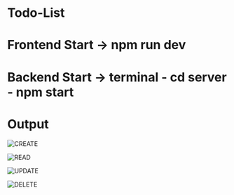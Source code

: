 # Todo-List

# Frontend Start -> npm run dev

# Backend Start -> terminal - cd server - npm start

# Output

![CREATE](https://github.com/SaurabhSingh-37022/Todo-List/assets/123235235/d0ed7d14-7f6f-4639-8a18-304c33a89dc6)

![READ](https://github.com/SaurabhSingh-37022/Todo-List/assets/123235235/2b957417-859a-4296-a57f-17769b1071f1)

![UPDATE](https://github.com/SaurabhSingh-37022/Todo-List/assets/123235235/39cbf597-ba92-46a9-80a7-00fbe9cc2c9f)

![DELETE](https://github.com/SaurabhSingh-37022/Todo-List/assets/123235235/51e9f7e9-6af3-484c-b133-5f4d0a046f65)

